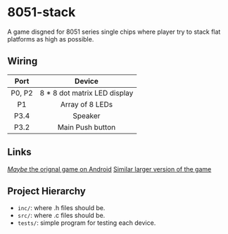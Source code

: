 # 8051-stack
A game disgned for 8051 series single chips where player try to stack flat
platforms as high as possible.

## Wiring

Port | Device
:-: | :-:
P0, P2 | 8 * 8 dot matrix LED display
P1     | Array of 8 LEDs
P3.4   | Speaker
P3.2   | Main Push button

## Links

[ _Maybe_ the orignal game on Android](https://www.youtube.com/watch?v=62wMiyt82ng)
[Similar larger version of the game](https://www.reddit.com/r/nextfuckinglevel/comments/erdvy6/a_neat_small_stacking_game/)

## Project Hierarchy

* `inc/`: where .h files should be.
* `src/`: where .c files should be.
* `tests/`: simple program for testing each device.
